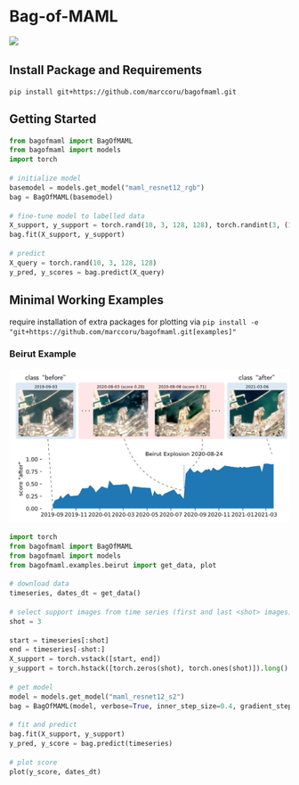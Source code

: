 # Bag-of-MAML

![](https://github.com/marccoru/bagofmaml/actions/workflows/python-package-conda.yml/badge.svg)

## Install Package and Requirements

```commandline
pip install git+https://github.com/marccoru/bagofmaml.git
```

## Getting Started

```python
from bagofmaml import BagOfMAML
from bagofmaml import models
import torch

# initialize model
basemodel = models.get_model("maml_resnet12_rgb")
bag = BagOfMAML(basemodel)

# fine-tune model to labelled data
X_support, y_support = torch.rand(10, 3, 128, 128), torch.randint(3, (10,))
bag.fit(X_support, y_support)

# predict
X_query = torch.rand(10, 3, 128, 128)
y_pred, y_scores = bag.predict(X_query)
```


## Minimal Working Examples 

require installation of extra packages for plotting via `pip install -e "git+https://github.com/marccoru/bagofmaml.git[examples]"`

### Beirut Example

![](doc/beirut.png)

```python
import torch
from bagofmaml import BagOfMAML
from bagofmaml import models
from bagofmaml.examples.beirut import get_data, plot

# download data
timeseries, dates_dt = get_data()

# select support images from time series (first and last <shot> images)
shot = 3

start = timeseries[:shot]
end = timeseries[-shot:]
X_support = torch.vstack([start, end])
y_support = torch.hstack([torch.zeros(shot), torch.ones(shot)]).long()

# get model
model = models.get_model("maml_resnet12_s2")
bag = BagOfMAML(model, verbose=True, inner_step_size=0.4, gradient_steps=20)

# fit and predict
bag.fit(X_support, y_support)
y_pred, y_score = bag.predict(timeseries)

# plot score
plot(y_score, dates_dt)
```
